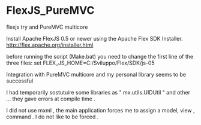 # FlexJS_PureMVC
flexjs try and PureMVC multicore

Install Apache FlexJS 0.5 or newer using the Apache Flex SDK Installer. http://flex.apache.org/installer.html

before running the script (Make.bat) you need to change the first line of the three files:
set FLEX_JS_HOME=C:/Sviluppo/Flex/SDK/js-05

Integration with PureMVC multicore and my personal library seems to be successful

I had temporarily sostutuire some libraries as " mx.utils.UIDUtil " and other ... they gave errors at compile time .

I did not use mxml , the main application forces me to assign a model, view , command . I do not like to be forced .
